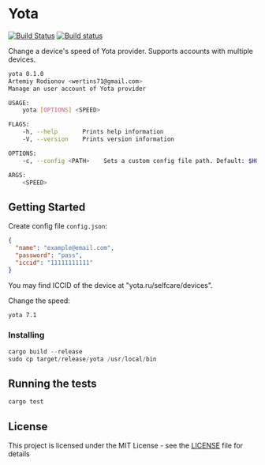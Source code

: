 # Yota
[![Build Status](https://travis-ci.org/artemiy312/yota.svg?branch=master)](https://travis-ci.org/artemiy312/yota)
[![Build status](https://ci.appveyor.com/api/projects/status/8aoo0p2aj0s7jl0m/branch/master?svg=true)](https://ci.appveyor.com/project/artemiy312/yota/branch/master)

Change a device's speed of Yota provider.
Supports accounts with multiple devices.

```bash
yota 0.1.0
Artemiy Rodionov <wertins71@gmail.com>
Manage an user account of Yota provider

USAGE:
    yota [OPTIONS] <SPEED>

FLAGS:
    -h, --help       Prints help information
    -V, --version    Prints version information

OPTIONS:
    -c, --config <PATH>    Sets a custom config file path. Default: $HOME/.yota/default.json

ARGS:
    <SPEED>
```

## Getting Started

Create config file `config.json`:
```json
{
  "name": "example@email.com",
  "password": "pass",
  "iccid": "11111111111"
}
```

You may find ICCID of the device at "yota.ru/selfcare/devices".

Change the speed:
```bash
yota 7.1
```

### Installing

```rust
cargo build --release
sudo cp target/release/yota /usr/local/bin
```

## Running the tests

```rust
cargo test
```

## License

This project is licensed under the MIT License - see the [LICENSE](LICENSE) file for details
